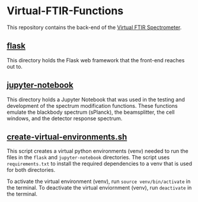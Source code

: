 # Virtual-FTIR-Functions

This repository contains the back-end of the [Virtual FTIR Spectrometer](https://github.com/RastonLab/Virtual-FTIR-Spectrometer).

## [flask](https://github.com/RastonLab/Virtual-FTIR-Functions/tree/main/flask)

This directory holds the Flask web framework that the front-end reaches out to.

## [jupyter-notebook](https://github.com/RastonLab/Virtual-FTIR-Functions/tree/main/jupyter-notebook)

This directory holds a Jupyter Notebook that was used in the testing and development of the spectrum modification functions. These functions emulate the blackbody spectrum (sPlanck), the beamsplitter, the cell windows, and the detector response spectrum.

## [create-virtual-environments.sh](https://github.com/RastonLab/Virtual-FTIR-Functions/blob/main/create-virtual-environments.sh)

This script creates a virtual python environments (venv) needed to run the files in the `flask` and `jupyter-notebook` directories. The script uses `requirements.txt` to install the required dependencies to a venv that is used for both directories.

To activate the virtual environment (venv), run `source venv/bin/activate` in the terminal. To deactivate the virtual enviornment (venv), run `deactivate` in the terminal.
